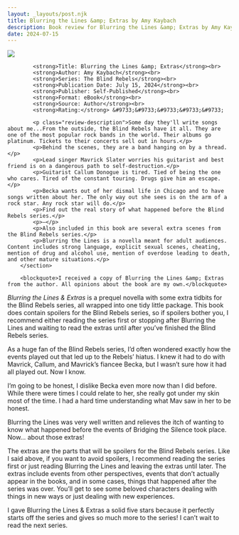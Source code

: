 ```yaml
---
layout: _layouts/post.njk
title: Blurring the Lines &amp; Extras by Amy Kaybach
description: Book review for Blurring the Lines &amp; Extras by Amy Kaybach
date: 2024-07-15
---
```


<section class="review-info">
            <img loading="lazy" class="movie-poster" src="/images/hi.jpg">

            <strong>Title: Blurring the Lines &amp; Extras</strong><br>
            <strong>Author: Amy Kaybach</strong><br>
            <strong>Series: The Blind Rebels</strong><br>
            <strong>Publication Date: July 15, 2024</strong><br>
            <strong>Publisher: Self-Published</strong><br>
            <strong>Format: eBook</strong><br>
            <strong>Source: Author</strong><br>
            <strong>Rating:</strong> &#9733;&#9733;&#9733;&#9733;&#9733;

            <p class="review-description">Some day they'll write songs about me...From the outside, the Blind Rebels have it all. They are one of the most popular rock bands in the world. Their albums go platinum. Tickets to their concerts sell out in hours.</p>
            <p>Behind the scenes, they are a band hanging on by a thread.</p>
            <p>Lead singer Mavrick Slater worries his guitarist and best friend is on a dangerous path to self-destruction.</p>
            <p>Guitarist Callum Donogue is tired. Tied of being the one who cares. Tired of the constant touring. Drugs give him an escape.</p>
            <p>Becka wants out of her dismal life in Chicago and to have songs written about her. The only way out she sees is on the arm of a rock star. Any rock star will do.</p>
            <p>Find out the real story of what happened before the Blind Rebels series.</p>
            <p>—</p>
            <p>Also included in this book are several extra scenes from the Blind Rebels series.</p>
            <p>Blurring the Lines is a novella meant for adult audiences. Content includes strong language, explicit sexual scenes, cheating, mention of drug and alcohol use, mention of overdose leading to death, and other mature situations.</p>
        </section>

        <blockquote>I received a copy of Blurring the Lines &amp; Extras from the author. All opinions about the book are my own.</blockquote>

<i>Blurring the Lines &amp; Extras</i> is a prequel novella with some extra tidbits for the Blind Rebels series, all wrapped into one tidy little package. This book does contain spoilers for the Blind Rebels series, so if spoilers bother you, I recommend either reading the series first or stopping after Blurring the Lines and waiting to read the extras until after you’ve finished the Blind Rebels series.

As a huge fan of the Blind Rebels series, I’d often wondered exactly how the events played out that led up to the Rebels’ hiatus. I knew it had to do with Mavrick, Callum, and Mavrick’s fiancee Becka, but I wasn’t sure how it had all played out. Now I know.

I’m going to be honest, I dislike Becka even more now than I did before. While there were times I could relate to her, she really got under my skin most of the time. I had a hard time understanding what Mav saw in her to be honest.

Blurring the Lines was very well written and relieves the itch of wanting to know what happened before the events of Bridging the Silence took place. Now… about those extras!

The extras are the parts that will be spoilers for the Blind Rebels series. Like I said above, if you want to avoid spoilers, I recommend reading the series first or just reading Blurring the Lines and leaving the extras until later. The extras include events from other perspectives, events that don’t actually appear in the books, and in some cases, things that happened after the series was over. You’ll get to see some beloved characters dealing with things in new ways or just dealing with new experiences.

I gave Blurring the Lines &amp; Extras a solid five stars because it perfectly starts off the series and gives so much more to the series! I can’t wait to read the next series.
